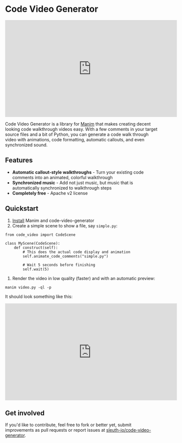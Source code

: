 # Code Video Generator

<iframe width="560" height="315" src="https://www.youtube.com/embed/Jn7ZJ-OAM1g" frameborder="0" allow="accelerometer; autoplay; clipboard-write; encrypted-media; gyroscope; picture-in-picture" allowfullscreen></iframe>

Code Video Generator is a library for [Manim](https://github.com/manimcommunity/manim) that makes creating decent
 looking code walkthrough videos easy.  With a few comments in your target source files and a bit of Python, you can
  generate a code walk through video with animations, code formatting, automatic callouts, and even synchronized sound.

## Features

* **Automatic callout-style walkthroughs** - Turn your existing code comments into an animated, colorful walkthrough
* **Synchronized music** - Add not just music, but music that is automatically synchronized to walkthrough steps
* **Completely free** - Apache v2 license

## Quickstart

1. [Install](installation.html) Manim and code-video-generator
1. Create a simple scene to show a file, say `simple.py`:
```
from code_video import CodeScene

class MyScene(CodeScene):
    def construct(self):
        # This does the actual code display and animation
        self.animate_code_comments("simple.py")
    
        # Wait 5 seconds before finishing
        self.wait(5)
```
1. Render the video in low quality (faster) and with an automatic preview:
```
manim video.py -ql -p
```

It should look something like this:

<iframe width="560" height="315" src="https://www.youtube.com/embed/I-Y__IJ_y90" frameborder="0" allow="accelerometer; autoplay; clipboard-write; encrypted-media; gyroscope; picture-in-picture" allowfullscreen></iframe>


## Get involved

If you'd like to contribute, feel free to fork or better yet, submit improvements as pull requests or report issues
 at [sleuth-io/code-video-generator](https://github.com/sleuth-io/code-video-generator).

